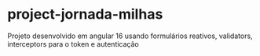 # project-jornada-milhas
Projeto desenvolvido em angular 16 usando formulários reativos, validators, interceptors para o token e autenticação
